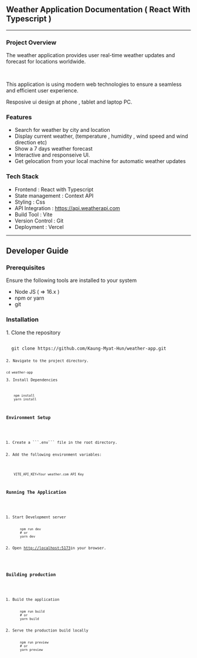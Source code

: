 ## Weather Application Documentation ( React With Typescript )
-----------------------------------------------
### Project Overview
<p>The weather application provides user real-time weather updates and forecast for locations worldwide.</p>
<br>
<p>This application is using modern web technologies to ensure a seamless and efficient user experience.</p>
<p>Resposive ui design at phone , tablet and laptop PC.</p>

### Features 
<ul>
  <li>Search for weather by city and location</li>
  <li>Display current weather, (temperature , humidity , wind speed and wind direction etc)</li>
  <li>Show a 7 days weather forecast</li>
  <li>Interactive and responseive UI.</li>
  <li>Get gelocation from your local machine for automatic weather updates</li>
</ul>

### Tech Stack
<ul>
  <li>Frontend : React with Typescript</li>
  <li>State management : Context API</li>
  <li>Styling : Css</li>
  <li>API Integration : <a href="https://api.weatherapi.com">https://api.weatherapi.com</a> </li>
  <li>Build Tool : Vite</li>
  <li>Version Control : Git </li>
  <li>Deployment : Vercel</li>
</ul>
<hr>

## Developer Guide
### Prerequisites
<p>Ensure the following tools are installed to your system</p>
<ul>
  <li>Node JS ( => 16.x )</li>
  <li>npm or yarn</li>
  <li>git</li>
</ul>

### Installation
<p>1. Clone the repository</p>
<code>
  git clone https://github.com/Kaung-Myat-Hun/weather-app.git
<code>
<p>2. Navigate to the project directory.</p>
<code>cd weather-app</code>
<p>3. Install Dependencies</p>
  <code>
    npm install
    yarn install
  </code>

### Environment Setup
<ol>
  <li>Create a ```.env``` file in the root directory.</li>
  <li>Add the following environment variables:</li>
</ol>
  <code>
    VITE_API_KEY=Your weather.com API Key
  </code>

### Running The Application
<ol>
  <li>Start Development server</li>
  <code>
    npm run dev
    # or 
    yarn dev
  </code>
  <li>Open <a href="http://localhost:5173">http://localhost:5173</a>in your browser.</li>
</ol>

### Building production
<ol>
  <li>Build the application</li>
  <code>
    npm run build
    # or 
    yarn build
  </code>
  <li>Serve the production build locally</li>
  <code>
    npm run preview
    # or 
    yarn preview
  </code>
</ol>
